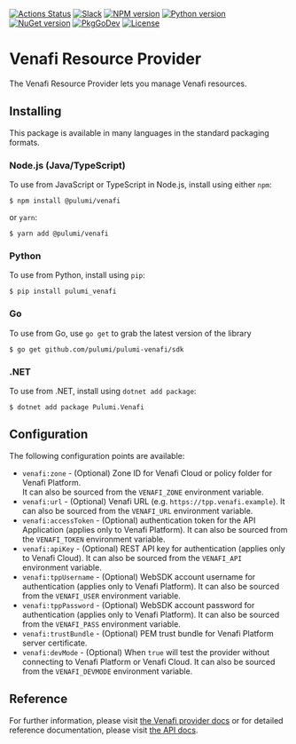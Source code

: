 [![Actions Status](https://github.com/pulumi/pulumi-venafi/workflows/master/badge.svg)](https://github.com/pulumi/pulumi-venafi/actions)
[![Slack](http://www.pulumi.com/images/docs/badges/slack.svg)](https://slack.pulumi.com)
[![NPM version](https://badge.fury.io/js/%40pulumi%2Fvenafi.svg)](https://www.npmjs.com/package/@pulumi/venafi)
[![Python version](https://badge.fury.io/py/pulumi-venafi.svg)](https://pypi.org/project/pulumi-venafi)
[![NuGet version](https://badge.fury.io/nu/pulumi.venafi.svg)](https://badge.fury.io/nu/pulumi.venafi)
[![PkgGoDev](https://pkg.go.dev/badge/github.com/pulumi/pulumi-venafi/sdk/go)](https://pkg.go.dev/github.com/pulumi/pulumi-venafi/sdk/go)
[![License](https://img.shields.io/npm/l/%40pulumi%2Fpulumi.svg)](https://github.com/pulumi/pulumi-venafi/blob/master/LICENSE)

# Venafi Resource Provider

The Venafi Resource Provider lets you manage Venafi resources.

## Installing

This package is available in many languages in the standard packaging formats.

### Node.js (Java/TypeScript)

To use from JavaScript or TypeScript in Node.js, install using either `npm`:

    $ npm install @pulumi/venafi

or `yarn`:

    $ yarn add @pulumi/venafi

### Python

To use from Python, install using `pip`:

    $ pip install pulumi_venafi

### Go

To use from Go, use `go get` to grab the latest version of the library

    $ go get github.com/pulumi/pulumi-venafi/sdk

### .NET

To use from .NET, install using `dotnet add package`:

    $ dotnet add package Pulumi.Venafi

## Configuration

The following configuration points are available:

- `venafi:zone` - (Optional) Zone ID for Venafi Cloud or policy folder for Venafi Platform.  
  It can also be sourced from the `VENAFI_ZONE` environment variable.
- `venafi:url` - (Optional) Venafi URL (e.g. `https://tpp.venafi.example`). It can also be sourced
  from the `VENAFI_URL` environment variable.
- `venafi:accessToken` - (Optional) authentication token for the API Application 
  (applies only to Venafi Platform). It can also be sourced  from the `VENAFI_TOKEN` environment variable.
- `venafi:apiKey` - (Optional) REST API key for authentication (applies only to Venafi Cloud).
  It can also be sourced  from the `VENAFI_API` environment variable.
- `venafi:tppUsername` - (Optional) WebSDK account username for authentication (applies only to Venafi Platform).
  It can also be sourced  from the `VENAFI_USER` environment variable.
- `venafi:tppPassword` - (Optional) WebSDK account password for authentication (applies only to Venafi Platform).
  It can also be sourced  from the `VENAFI_PASS` environment variable.
- `venafi:trustBundle` - (Optional) PEM trust bundle for Venafi Platform server certificate.
- `venafi:devMode` - (Optional) When `true` will test the provider without connecting to Venafi Platform or Venafi Cloud.
  It can also be sourced  from the `VENAFI_DEVMODE` environment variable.

## Reference

For further information, please visit [the Venafi provider docs](https://www.pulumi.com/docs/intro/cloud-providers/venafi)
or for detailed reference documentation, please visit [the API docs](https://www.pulumi.com/docs/reference/pkg/venafi).
